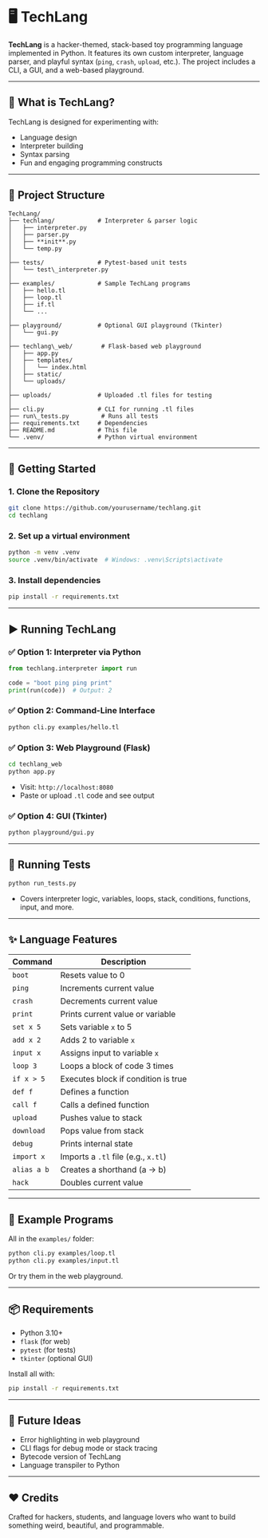 # 🖥️ TechLang

**TechLang** is a hacker-themed, stack-based toy programming language implemented in Python. It features its own custom interpreter, language parser, and playful syntax (`ping`, `crash`, `upload`, etc.). The project includes a CLI, a GUI, and a web-based playground.

---

## 🧠 What is TechLang?

TechLang is designed for experimenting with:

- Language design
- Interpreter building
- Syntax parsing
- Fun and engaging programming constructs

---

## 📁 Project Structure

```
TechLang/
├── techlang/            # Interpreter & parser logic
│   ├── interpreter.py
│   ├── parser.py
│   ├── **init**.py
│   └── temp.py
│
├── tests/               # Pytest-based unit tests
│   └── test\_interpreter.py
│
├── examples/            # Sample TechLang programs
│   ├── hello.tl
│   ├── loop.tl
│   ├── if.tl
│   └── ...
│
├── playground/          # Optional GUI playground (Tkinter)
│   └── gui.py
│
├── techlang\_web/        # Flask-based web playground
│   ├── app.py
│   ├── templates/
│   │   └── index.html
│   ├── static/
│   └── uploads/
│
├── uploads/             # Uploaded .tl files for testing
│
├── cli.py               # CLI for running .tl files
├── run\_tests.py         # Runs all tests
├── requirements.txt     # Dependencies
├── README.md            # This file
└── .venv/               # Python virtual environment

````

---

## 🚀 Getting Started

### 1. Clone the Repository

```bash
git clone https://github.com/yourusername/techlang.git
cd techlang
````

### 2. Set up a virtual environment

```bash
python -m venv .venv
source .venv/bin/activate  # Windows: .venv\Scripts\activate
```

### 3. Install dependencies

```bash
pip install -r requirements.txt
```

---

## ▶️ Running TechLang

### ✅ Option 1: Interpreter via Python

```python
from techlang.interpreter import run

code = "boot ping ping print"
print(run(code))  # Output: 2
```

### ✅ Option 2: Command-Line Interface

```bash
python cli.py examples/hello.tl
```

### ✅ Option 3: Web Playground (Flask)

```bash
cd techlang_web
python app.py
```

* Visit: `http://localhost:8080`
* Paste or upload `.tl` code and see output

### ✅ Option 4: GUI (Tkinter)

```bash
python playground/gui.py
```

---

## 🧪 Running Tests

```bash
python run_tests.py
```

* Covers interpreter logic, variables, loops, stack, conditions, functions, input, and more.

---

## ✨ Language Features

| Command     | Description                         |
| ----------- | ----------------------------------- |
| `boot`      | Resets value to 0                   |
| `ping`      | Increments current value            |
| `crash`     | Decrements current value            |
| `print`     | Prints current value or variable    |
| `set x 5`   | Sets variable `x` to 5              |
| `add x 2`   | Adds 2 to variable `x`              |
| `input x`   | Assigns input to variable `x`       |
| `loop 3`    | Loops a block of code 3 times       |
| `if x > 5`  | Executes block if condition is true |
| `def f`     | Defines a function                  |
| `call f`    | Calls a defined function            |
| `upload`    | Pushes value to stack               |
| `download`  | Pops value from stack               |
| `debug`     | Prints internal state               |
| `import x`  | Imports a `.tl` file (e.g., `x.tl`) |
| `alias a b` | Creates a shorthand (a → b)         |
| `hack`      | Doubles current value               |

---

## 📂 Example Programs

All in the `examples/` folder:

```bash
python cli.py examples/loop.tl
python cli.py examples/input.tl
```

Or try them in the web playground.

---

## 📦 Requirements

* Python 3.10+
* `flask` (for web)
* `pytest` (for tests)
* `tkinter` (optional GUI)

Install all with:

```bash
pip install -r requirements.txt
```

---

## 🤖 Future Ideas

* Error highlighting in web playground
* CLI flags for debug mode or stack tracing
* Bytecode version of TechLang
* Language transpiler to Python

---

## ❤️ Credits

Crafted for hackers, students, and language lovers who want to build something weird, beautiful, and programmable.